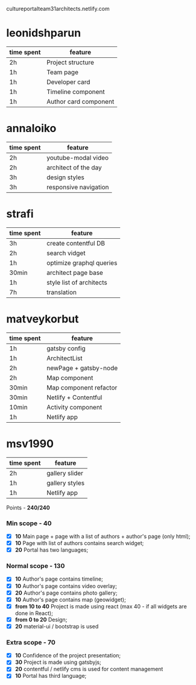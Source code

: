 cultureportalteam31architects.netlify.com
# leonidshparun
| time spent  | feature |
| ------------| ----- |
| 2h  | Project structure  |
| 1h  | Team page  |
| 1h  | Developer card  |
| 1h  | Timeline component  |
| 1h  | Author card component  |

# annaloiko
| time spent  | feature |
| ------------| ----- |
| 2h  | youtube-modal video   |
| 2h  | architect of the day  |
| 3h  | design styles |
| 3h  | responsive navigation  |

# strafi
| time spent  | feature |
| ------------| ----- |
| 3h  | create contentful DB   |
| 2h  | search vidget  |
| 1h  | optimize graphql queries |
| 30min  | architect page base  |
| 1h  | style list of architects  |
| 7h | translation  |

# matveykorbut
| time spent  | feature |
| ------------| ----- |
| 1h  | gatsby config   |
| 1h  | ArchitectList  |
| 2h  | newPage + gatsby-node |
| 2h  | Map component  |
| 30min | Map component refactor  |
| 30min | Netlify + Contentful  |
| 10min | Activity component  |
| 1h  | Netlify app  |

# msv1990
| time spent  | feature |
| ------------| ----- |
| 2h  | gallery slider   |
| 1h  | gallery styles |
| 1h  | Netlify app|


Points - **240/240**

### Min scope - **40**
- [X] **10** Main page + page with a list of authors + author's page (only html);
- [X] **10** Page with list of authors contains search widget;
- [X] **20** Portal has two languages;

### Normal scope - **130**
- [X] **10** Author's page contains timeline;
- [X] **10** Author's page contains video overlay;
- [X] **20** Author's page contains photo gallery;
- [X] **10** Author's page contains map (geowidget);
- [X] **from 10 to 40** Project is made using react (max 40 - if all widgets are done in React);
- [X] **from 0 to 20** Design;
- [X] **20** material-ui / bootstrap is used 

### Extra scope - **70**
- [X] **10** Confidence of the project presentation;
- [X] **30** Project is made using gatsbyjs;
- [X] **20** contentful / netlify cms is used for content management
- [X] **10** Portal has third language;

